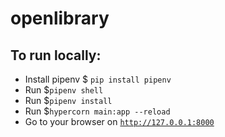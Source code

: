 # openlibrary

## To run locally:

- Install pipenv $ <code>pip install pipenv</code>
- Run $<code>pipenv shell</code>
- Run $<code>pipenv install</code>
- Run $<code>hypercorn main:app --reload</code>
- Go to your browser on <code>http://127.0.0.1:8000</code>